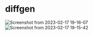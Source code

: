 # diffgen
![Screenshot from 2023-02-17 19-16-07](https://user-images.githubusercontent.com/37267124/219694228-1c516b06-b677-4be7-9d7d-6d5e913402d7.png)
![Screenshot from 2023-02-17 19-15-42](https://user-images.githubusercontent.com/37267124/219694241-2a1bb8a7-6a15-4b73-82f0-4da76a48a3f2.png)
